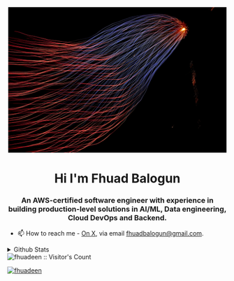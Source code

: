 <div align="center">
<img width="500" alt="dreamer" src="https://github.com/fhuadeen/fhuadeen/blob/main/media/wallpaper-abstract.jpg?raw=true">
</div>

<h1 align="center">Hi I'm Fhuad Balogun</h1>
<h3 align="center">An AWS-certified software engineer with experience in building production-level solutions in AI/ML, Data engineering, Cloud DevOps and Backend.</h3>

- 📫 How to reach me - [On X](https://x.com/fhuadeen), via email [fhuadbalogun@gmail.com](mailto:fhuadbalogun@gmail.com).

<details>
  <summary>Github Stats</summary>
  <p><img align="left" src="https://github-readme-stats.vercel.app/api/top-langs?username=fhuadeen&show_icons=true&locale=en&layout=compact&theme=cobalt" alt="fhuadeen" /></p>

<p>&nbsp;<img align="center" src="https://github-readme-stats.vercel.app/api?username=fhuadeen&show_icons=true&locale=en&theme=cobalt" alt="fhuadeen" /></p>

<p><img align="center" src="https://github-readme-streak-stats.herokuapp.com/?user=fhuadeen&theme=cobalt" alt="fhuadeen" /></p>
</details>
<img src="https://profile-counter.glitch.me/fhuadeen/count.svg" alt="fhuadeen :: Visitor's Count" />

<p align="left"> <a href="https://github.com/ryo-ma/github-profile-trophy"><img src="https://github-profile-trophy.vercel.app/?username=fhuadeen" alt="fhuadeen" /></a> </p>
